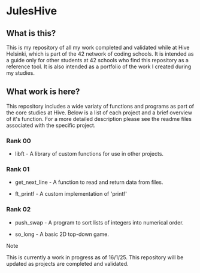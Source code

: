 # JulesHive

## What is this?

This is my repository of all my work completed and validated while at Hive Helsinki, which is part of the 42 network of coding schools. It is intended as a guide only for other students at 42 schools who find this repository as a reference tool. It is also intended as a portfolio of the work I created during my studies.

## What work is here?

This repository includes a wide variaty of functions and programs as part of the core studies at Hive. Below is a list of each project and a brief overview of it's function. For a more detailed description please see the readme files associated with the specific project. 

### Rank 00

- libft - A library of custom functions for use in other projects.

### Rank 01

- get_next_line - A function to read and return data from files.

- ft_printf - A custom implementation of 'printf'

### Rank 02

- push_swap - A program to sort lists of integers into numerical order.

- so_long - A basic 2D top-down game.


> [!NOTE]
> This is currently a work in progress as of 16/1/25. This repository will be updated as projects are completed and validated. 
